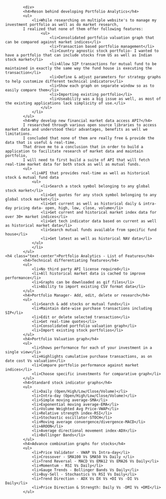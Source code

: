            <div>
            <h4>Reson behind developing Portfolio Analytics</h4>
            <ul>
                <li>While researching on multiple website's to manage my investment portfolio as well as do market research, 
            I realized that none of them offer following features:
                    <ul>
                        <li>Consolidated portfolio valuation graph that can be compared against market indices</li>
                        <li>Transaction based portfolio management</li>
                        <li>Country agnostic stock portfolio- I wanted to have a portfolio that can include stocks from US as well as Indian stock market</li>
                        <li>Allow SIP transactions for mutual fund to be maintained in exactly the same way the fund house is executing the transaction</li>
                        <li>Define & adjust parameters for strategy graphs to help customize different technical indicators</li>
                        <li>Show each graph on separate window so as to easily compare them</li>
                        <li>Importing existing portfolio</li>
                        <li>Useability was a big issue as well, as most of the existing applications lack simplicity of use.</li>
                    </ul>
                </li>
            </ul>
            <h4>Why develop new financial market data access API?</h4>
            I researched through various open source libraries to access market data and understood their advantages, benefits as well we limitations. 
            I concluded that none of them are really free & provide the data that is useful & real-time. 
            That drove me to a conclusion that in order to build a application to facilitate research of market data and maintain portfolio, 
            I will need to first build a suite of API that will fetch real-time market data for both stock as well as mutual funds. 
            <ul>
                <li>API that provides real-time as well as historical stock & mutual fund data
                <ul>
                    <li>Search a stock symbol belonging to any global stock market</li>
                    <li>Get quotes for any stock symbol belonging to any global stock market</li>
                    <li>Get current as well as historical daily & intra-day pricing data- open, high, low, close, volume</li>
                    <li>Get current and historical market index data for over 30+ market indices</li>
                    <li>Get tech indicator data based on current as well as historical market data</li>
                    <li>Search mutual funds available from specific fund house</li>
                    <li>Get latest as well as historical NAV data</li>
                </ul>
                </li>
            </ul>
    <h4 class="text-center">Portfolio Analytics - List of Features</h4>
            <h4>Technical differentiating features</h4>
            <ul>
                <li>No third party API license required</li>
                <li>All historical market data is cached to improve performance</li>
                <li>Graphs can be downloaded as gif files</li>
                <li>Ability to import existing CSV format data</li>
            </ul>
            <h4>Portfolio Manager- Add, edit, delete or research</h4>
            <ul>
                <li>Search & add stocks or mutual funds</li>
                <li>Maintain date-wise purchase transactions including SIP</li>
                <li>Edit or delete selected transaction</li>
                <li>Get real-time quotes</li>
                <li>Consolidated portfolio valuation graph</li>
                <li>Import existing stock portfolios</li>
            </ul>
            <h4>Portfolio Valuation graph</h4>
            <ul>
                <li>Shows performance for each of your investment in a single view</li>
                <li>Highlights cumulative purchase transactions, as on date cost Vs valuation</li>
                <li>Compare portfolio performance against market indices</li>
                <li>Choose specific investments for comparative graph</li>
            </ul>
            <h4>Standard stock indicator graphs</h4>
            <ul>
                <li>Daily (Open/High/Low/Close/Volume)</li>
                <li>Intra-day (Open/High/Low/Close/Volume)</li>
                <li>Simple moving average-SMA</li>
                <li>Exponential moving average-EMA</li>
                <li>Volume Weighted Avg Price-VWAP</li>
                <li>Relative strength index-RSI</li>
                <li>Stochastic oscillator-STOCH</li>
                <li>Moving average convergence/divergence-MACD</li>
                <li>AROON</li>
                <li>Average directional movement index-ADX</li>
                <li>Bollinger Bands</li>
            </ul>
            <h4>Advance combination graphs for stocks</h4>
            <ul>
                <li>Price Validator - VWAP Vs Intra-day</li>
                <li>Crossover - SMA100 Vs SMA50 Vs Daily </li>
                <li>Trend Reversal - MACD Vs EMA12 Vs EMA26 Vs Daily</li>
                <li>Momentum - RSI Vs Daily</li>
                <li>Gauge Trends - Bollinger Bands Vs Daily</li>
                <li>Buy-Sell - Stochastics Vs RSI Vs Daily</li>
                <li>Trend Direction - ADX Vs DX Vs +DI Vs -DI Vs Daily</li>
                <li>Price Direction & Strength: Daily Vs -DMI Vs +DMI</li>
            </ul>
</div>
